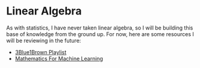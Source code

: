 # Linear Algebra
As with statistics, I have never taken linear algebra, so I will be building this base of knowledge from the ground up. For now, here are some resources I will be reviewing in the future: 

* [3Blue1Brown Playlist](https://www.youtube.com/watch?v=kjBOesZCoqc&list=PL0-GT3co4r2y2YErbmuJw2L5tW4Ew2O5B&ab_channel=3Blue1Brown)
* [Mathematics For Machine Learning](https://github.com/mml-book/mml-book.github.io/blob/master/book/mml-book.pdf)